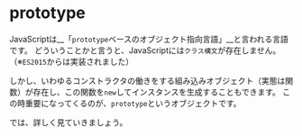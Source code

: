 # prototype

JavaScriptは__「`prototype`ベースのオブジェクト指向言語」__と言われる言語です。
どういうことかと言うと、JavaScriptには`クラス構文`が存在しません。（※`ES2015`からは実装されました）

しかし、いわゆるコンストラクタの働きをする組み込みオブジェクト（実態は関数）が存在し、この関数を`new`してインスタンスを生成することもできます。
この時重要になってくるのが、`prototype`というオブジェクトです。

では、詳しく見ていきましょう。
